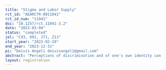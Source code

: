 ```yaml
---
title: "Stigma and Labor Supply"
rct_id: "AEARCTR-0011041"
rct_id_num: "11041"
doi: "10.1257/rct.11041-3.2"
date: "2023-03-04"
status: "completed"
jel: "C93, D91, J71, Z13"
start_year: "2023-02-28"
end_year: "2023-12-31"
pi: "Deivis Angeli deivisangeli@gmail.com"
abstract: "Perceptions of discrimination and of one's own identity can affect how jobseekers behave. We outline a 3-stage labor market experiment in a Brazilian slum (where home address is a stigma, a mark used to discriminate) to understand how jobseekers behave in the labor market in response to changes the salience of their stigma."
layout: registration
---
```



